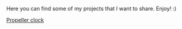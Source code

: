 Here you can find some of my projects that I want to share.
Enjoy! :)

[Propeller clock](https://github.com/andrzejborowy/projects/blob/main/propeller_clock/README.md)
